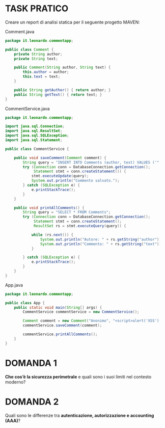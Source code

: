 # TASK PRATICO

Creare un report di analisi statica per il seguente progetto MAVEN:

Comment.java

```java
package it.leonardo.commentapp;

public class Comment {
    private String author;
    private String text;

    public Comment(String author, String text) {
        this.author = author;
        this.text = text;
    }

    public String getAuthor() { return author; }
    public String getText() { return text; }
}
```

CommentService.java

```java
package it.leonardo.commentapp;

import java.sql.Connection;
import java.sql.ResultSet;
import java.sql.SQLException;
import java.sql.Statement;

public class CommentService {

    public void saveComment(Comment comment) {
        String query = "INSERT INTO Comments (author, text) VALUES ('" + comment.getAuthor() + "', '" + comment.getText() + "')";
        try (Connection conn = DatabaseConnection.getConnection();
             Statement stmt = conn.createStatement()) {
            stmt.executeUpdate(query);
            System.out.println("Commento salvato.");
        } catch (SQLException e) {
            e.printStackTrace();
        }
    }

    public void printAllComments() {
        String query = "SELECT * FROM Comments";
        try (Connection conn = DatabaseConnection.getConnection();
             Statement stmt = conn.createStatement();
             ResultSet rs = stmt.executeQuery(query)) {

            while (rs.next()) {
                System.out.println("Autore: " + rs.getString("author"));
                System.out.println("Commento: " + rs.getString("text"));
            }

        } catch (SQLException e) {
            e.printStackTrace();
        }
    }
}

```

App.java

```java
package it.leonardo.commentapp;

public class App {
    public static void main(String[] args) {
        CommentService commentService = new CommentService();

        Comment comment = new Comment("Anonimo", "<script>alert('XSS');</script>");
        commentService.saveComment(comment);

        commentService.printAllComments();
    }
}

```

# DOMANDA 1

**Che cos’è la sicurezza perimetrale** e quali sono i suoi limiti nel contesto moderno?

# DOMANDA 2

Quali sono le differenze tra **autenticazione, autorizzazione e accounting (AAA)**?
